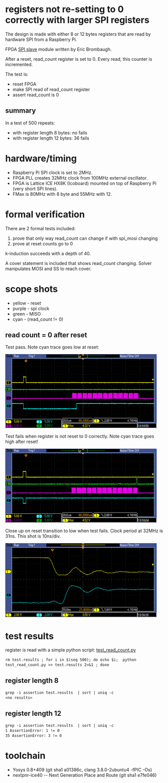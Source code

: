 # registers not re-setting to 0 correctly with larger SPI registers

The design is made with either 8 or 12 bytes registers that are read by hardware SPI from a
Raspberry Pi. 

FPGA [SPI slave](spi_slave.v) module written by Eric Brombaugh.

After a reset, read_count register is set to 0. Every read, this counter is incremented.

The test is:

* reset FPGA
* make SPI read of read_count register
* assert read_count is 0

## summary

In a test of 500 repeats:

* with register length 8 bytes: no fails
* with register length 12 bytes: 36 fails

# hardware/timing

* Raspberry Pi SPI clock is set to 2MHz. 
* FPGA PLL creates 32MHz clock from 100MHz external oscillator.
* FPGA is Lattice ICE HX8K (Icoboard) mounted on top of Raspberry Pi (very short SPI lines).
* FMax is 80MHz with 8 byte and 55MHz with 12. 

# formal verification

There are 2 formal tests included:

1. prove that only way read_count can change if with spi_mosi changing
2. prove at reset counts go to 0

k-induction succeeds with a depth of 40.

A cover statement is included that shows read_count changing. Solver manipulates MOSI and SS to reach cover.

# scope shots

* yellow - reset
* purple - spi clock
* green - MISO
* cyan - (read_count != 0)

## read count = 0 after reset

Test pass. Note cyan trace goes low at reset:

![read count = 0](images/12byte_ok.png)

Test fails when register is not reset to 0 correctly. Note cyan trace goes high after reset!

![read count = 3](images/12byte_fail.png)

Close up on reset transition to low when test fails. Clock period at 32MHz is 31ns. This shot is 10ns/div.

![reset goes low and read_count is not 0](images/reset_transition.png)

# test results 

register is read with a simple python script: [test_read_count.py](python/test_read_count.py)

    rm test.results ; for i in $(seq 500); do echo $i;  python test_read_count.py >> test.results 2>&1 ; done

## register length 8

    grep -i assertion test.results  | sort | uniq -c
    <no results>

## register length 12

    grep -i assertion test.results  | sort | uniq -c
    1 AssertionError: 1 != 0
    35 AssertionError: 3 != 0

# toolchain

* Yosys 0.8+409 (git sha1 a01386c, clang 3.8.0-2ubuntu4 -fPIC -Os)
* nextpnr-ice40 -- Next Generation Place and Route (git sha1 e7fe046)
